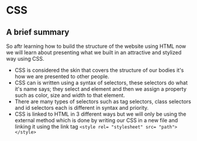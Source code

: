 # CSS
## A brief summary

So aftr learning how to build the structure of the website using HTML now we will learn about presenting what we built in an attractive and stylized way using CSS.

* CSS is considered the skin that covers the structure of our bodies it's how we are presented to other people.
* CSS can is written using a syntax of selectors, these selectors do what it's name says; they select and element and then we assign a property such as color, size and width to that element.
* There are many types of selectors such as tag selectors, class selectors and id selectors each is different in syntax and priority.
* CSS is linked to HTML in 3 different ways but we will only be using the external method which is done by writing our CSS in a new file and linking it using the link tag `<style rel= "stylesheet" src= "path"></style>`
